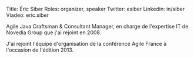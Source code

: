 Title: Éric Siber
Roles: organizer, speaker
Twitter: esiber
Linkedin: in/siber
Viadeo: eric.siber

Agile Java Craftsman & Consultant Manager, en charge de l'expertise IT de Novedia Group que j'ai rejoint en 2008.

J'ai rejoint l'équipe d'organisation de la conférence Agile France à l'occasion de l'édition 2013.
